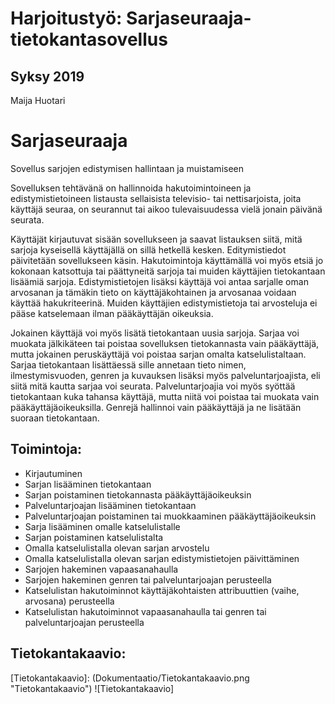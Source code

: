 # Harjoitustyö: Sarjaseuraaja-tietokantasovellus
## Syksy 2019
Maija Huotari

# Sarjaseuraaja
 Sovellus sarjojen edistymisen hallintaan ja muistamiseen

 Sovelluksen tehtävänä on hallinnoida hakutoimintoineen ja edistymistietoineen listausta sellaisista televisio- tai nettisarjoista, joita käyttäjä seuraa, on seurannut tai aikoo tulevaisuudessa vielä jonain päivänä seurata.

 Käyttäjät kirjautuvat sisään sovellukseen ja saavat listauksen siitä, mitä sarjoja kyseisellä käyttäjällä on sillä hetkellä kesken. Editymistiedot päivitetään sovellukseen käsin. Hakutoimintoja käyttämällä voi myös etsiä jo kokonaan katsottuja tai päättyneitä sarjoja tai muiden käyttäjien tietokantaan lisäämiä sarjoja. Edistymistietojen lisäksi käyttäjä voi antaa sarjalle oman arvosanan ja tämäkin tieto on käyttäjäkohtainen ja arvosanaa voidaan käyttää hakukriteerinä. Muiden käyttäjien edistymistietoja tai arvosteluja ei pääse katselemaan ilman pääkäyttäjän oikeuksia.
  
 Jokainen käyttäjä voi myös lisätä tietokantaan uusia sarjoja. Sarjaa voi muokata jälkikäteen tai poistaa sovelluksen tietokannasta vain pääkäyttäjä, mutta jokainen peruskäyttäjä voi poistaa sarjan omalta katselulistaltaan. Sarjaa tietokantaan lisättäessä sille annetaan tieto nimen, ilmestymisvuoden, genren ja kuvauksen lisäksi myös palveluntarjoajista, eli siitä mitä kautta sarjaa voi seurata. Palveluntarjoajia voi myös syöttää tietokantaan kuka tahansa käyttäjä, mutta niitä voi poistaa tai muokata vain pääkäyttäjäoikeuksilla. Genrejä hallinnoi vain pääkäyttäjä ja ne lisätään suoraan tietokantaan.

 ## Toimintoja:

   * Kirjautuminen
   * Sarjan lisääminen tietokantaan
   * Sarjan poistaminen tietokannasta pääkäyttäjäoikeuksin
   * Palveluntarjoajan lisääminen tietokantaan
   * Palveluntarjoajan poistaminen tai muokkaaminen pääkäyttäjäoikeuksin
   * Sarja lisääminen omalle katselulistalle
   * Sarjan poistaminen katselulistalta
   * Omalla katselulistalla olevan sarjan arvostelu
   * Omalla katselulistalla olevan sarjan edistymistietojen päivittäminen
   * Sarjojen hakeminen vapaasanahaulla
   * Sarjojen hakeminen genren tai palveluntarjoajan perusteella
   * Katselulistan hakutoiminnot käyttäjäkohtaisten attribuuttien (vaihe, arvosana) perusteella
   * Katselulistan hakutoiminnot vapaasanahaulla tai genren tai palveluntarjoajan perusteella


## Tietokantakaavio:

[Tietokantakaavio]: (Dokumentaatio/Tietokantakaavio.png "Tietokantakaavio")
![Tietokantakaavio]